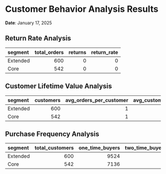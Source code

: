 # Customer Behavior Analysis Results
**Date**: January 17, 2025

## Return Rate Analysis
| segment   |   total_orders |   returns |   return_rate |
|:----------|---------------:|----------:|--------------:|
| Extended  |            600 |         0 |             0 |
| Core      |            542 |         0 |             0 |

## Customer Lifetime Value Analysis
| segment   |   customers |   avg_orders_per_customer |   avg_customer_spend | avg_days_between_orders   |
|:----------|------------:|--------------------------:|---------------------:|:--------------------------|
| Extended  |         600 |                         1 |               972.8  |                           |
| Core      |         542 |                         1 |               837.27 |                           |

## Purchase Frequency Analysis
| segment   |   total_customers |   one_time_buyers |   two_time_buyers |   loyal_customers |   retention_rate |
|:----------|------------------:|------------------:|------------------:|------------------:|-----------------:|
| Extended  |               600 |              9524 |                 0 |                 0 |                0 |
| Core      |               542 |              7136 |                 0 |                 0 |                0 |